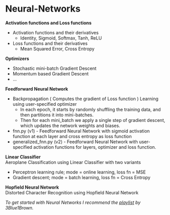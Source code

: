 # Neural-Networks

**Activation functions and Loss functions**
 * Activation functions and their derivatives
     * Identity, Sigmoid, Softmax, Tanh, ReLU
 * Loss functions and their derivatives
     * Mean Squared Error, Cross Entropy   
 
**Optimizers**
* Stochastic mini-batch Gradient Descent
* Momentum based Gradient Descent
* ...

**Feedforward Neural Network**   
* Backpropagation ( Computes the gradient of Loss function ) Learning using user-specified optimizer  
    * In each epoch, it starts by randomly shuffling the training data, and then partitions it into mini-batches. 
    * Then for each mini_batch we apply a single step of gradient descent, which updates the network weights and biases. 
* fnn.py (v1) - Feedforward Neural Network with sigmoid activation function at each layer and cross entropy as loss function
* generalized_fnn.py (v2) - Feedforward Neural Network with user-specified activation functions for layers, optimizer and loss function. 

**Linear Classifier**          
Aeroplane Classification using Linear Classifier with two variants
* Perceptron learning rule; mode = online learning, loss fn =  MSE
* Gradient descent; mode = batch learning, loss fn = Cross Entropy

**Hopfield Neural Network**   
Distorted Character Recognition using Hopfield Neural Network                
                         
*To get started with Neural Networks I recommend the [playlist](https://youtube.com/playlist?list=PLZHQObOWTQDNU6R1_67000Dx_ZCJB-3pi) by 3Blue1Brown.*
